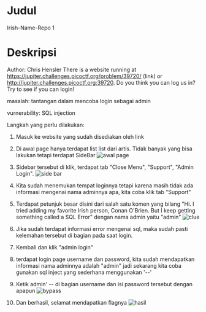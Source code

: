 # Judul
Irish-Name-Repo 1

# Deskripsi
Author: Chris Hensler
There is a website running at https://jupiter.challenges.picoctf.org/problem/39720/ (link) or http://jupiter.challenges.picoctf.org:39720. Do you think you can log us in? Try to see if you can login!

masalah: tantangan dalam mencoba login sebagai admin

vurnerability: SQL injection

Langkah yang perlu dilakukan:
1. Masuk ke website yang sudah disediakan oleh link
2. Di awal page hanya terdapat list list dari artis. Tidak banyak yang bisa lakukan tetapi terdapat SideBar
![awal page](https://github.com/user-attachments/assets/a7333195-b896-4b55-ba5c-41a88eddc551)


3. Sidebar tersebut di klik, terdapat tab "Close Menu", "Support", "Admin Login".
![side bar](https://github.com/user-attachments/assets/52282f35-f400-4b01-a0c2-b48e19066d62)


4. Kita sudah menemukan tempat loginnya tetapi karena masih tidak ada informasi mengenai nama adminnya apa, kita coba klik tab "Support"
5. Terdapat petunjuk besar disini dari salah satu komen yang bilang "Hi. I tried adding my favorite Irish person, Conan O'Brien. But I keep getting something called a SQL Error" dengan nama admin yaitu "admin"
![clue](https://github.com/user-attachments/assets/57c81e9a-1cb1-4d6e-8aeb-0d3703a61d26)


6. Jika sudah terdapat informasi error mengenai sql, maka sudah pasti kelemahan tersebut di bagian pada saat login.
7. Kembali dan klik "admin login"
8. terdapat login page username dan password, kita sudah mendapatkan informasi nama adminnya adalah "admin" jadi sekarang kita coba gunakan sql inject yang sederhana menggunakan '--'


9. Ketik admin' -- di bagian username dan isi password tersebut dengan apapun
![bypass](https://github.com/user-attachments/assets/eb981266-0ea2-40bf-82ee-dda7450ffdba)


10. Dan berhasil, selamat mendapatkan flagnya
![hasil](https://github.com/user-attachments/assets/3c332a47-a3ee-40ce-8d69-0e0f4c03fade)


